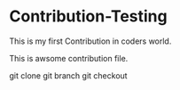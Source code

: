 # Contribution-Testing
This is my first Contribution in coders world.

This is awsome contribution file.



git clone 
git branch 
git checkout

